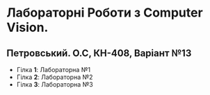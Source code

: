 # Лабораторні Роботи з Computer Vision.
## Петровський. О.С, КН-408, Варіант №13

- Гілка **1**: Лабораторна №1
- Гілка **2**: Лабораторна №2
- Гілка **3**: Лабораторна №3